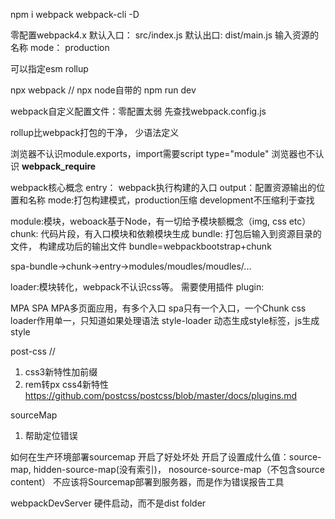 npm i webpack webpack-cli -D

零配置webpack4.x
默认入口： src/index.js
默认出口: dist/main.js 输入资源的名称
mode： production

可以指定esm rollup

npx webpack // npx node自带的
npm run dev

webpack自定义配置文件：零配置太弱
先查找webpack.config.js

rollup比webpack打包的干净， 少语法定义


浏览器不认识module.exports，import需要script type="module"
浏览器也不认识 __webpack_require__

webpack核心概念
entry： webpack执行构建的入口
output：配置资源输出的位置和名称
mode:打包构建模式，production压缩 development不压缩利于查找

module:模块，weboack基于Node，有一切给予模块额概念（img, css etc）
chunk: 代码片段，有入口模块和依赖模块生成
bundle: 打包后输入到资源目录的文件， 构建成功后的输出文件
bundle=webpackbootstrap+chunk

spa-bundle->chunk->entry->modules/moudles/moudles/...

loader:模块转化，webpack不认识css等。 需要使用插件
plugin:

MPA SPA
MPA多页面应用，有多个入口
spa只有一个入口，一个Chunk
css loader作用单一，只知道如果处理语法
style-loader 动态生成style标签，js生成style

post-css //
1. css3新特性加前缀
2. rem转px
css4新特性
https://github.com/postcss/postcss/blob/master/docs/plugins.md

sourceMap
1. 帮助定位错误

如何在生产环境部署sourcemap
开启了好处坏处
开启了设置成什么值：source-map, hidden-source-map(没有索引)， nosource-source-map（不包含source content）
不应该将Sourcemap部署到服务器，而是作为错误报告工具


webpackDevServer
硬件启动，而不是dist folder
